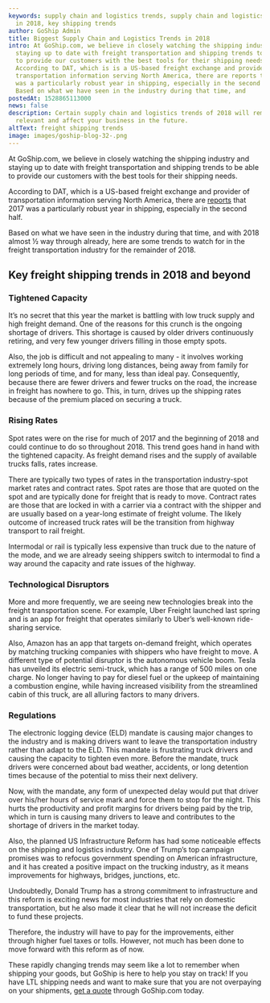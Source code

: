 ```yaml
---
keywords: supply chain and logistics trends, supply chain and logistics trends
  in 2018, key shipping trends
author: GoShip Admin
title: Biggest Supply Chain and Logistics Trends in 2018
intro: At GoShip.com, we believe in closely watching the shipping industry and
  staying up to date with freight transportation and shipping trends to be able
  to provide our customers with the best tools for their shipping needs.
  According to DAT, which is is a US-based freight exchange and provider of
  transportation information serving North America, there are reports that 2017
  was a particularly robust year in shipping, especially in the second half.
  Based on what we have seen in the industry during that time, and
postedAt: 1528865113000
news: false
description: Certain supply chain and logistics trends of 2018 will remain
  relevant and affect your business in the future.
altText: freight shipping trends
image: images/goship-blog-32-.png
---
```

At GoShip.com, we believe in closely watching the shipping industry and staying up to date with freight transportation and shipping trends to be able to provide our customers with the best tools for their shipping needs. 

According to DAT, which is a US-based freight exchange and provider of transportation information serving North America, there are [reports](https://www.dat.com/blog/post/year-ends-with-record-rates-and-ratios) that 2017 was a particularly robust year in shipping, especially in the second half. 

Based on what we have seen in the industry during that time, and with 2018 almost ½ way through already, here are some trends to watch for in the freight transportation industry for the remainder of 2018. 

## Key freight shipping trends in 2018 and beyond

### **Tightened Capacity** 

It’s no secret that this year the market is battling with low truck supply and high freight demand. One of the reasons for this crunch is the ongoing shortage of drivers. This shortage is caused by older drivers continuously retiring, and very few younger drivers filling in those empty spots. 

Also, the job is difficult and not appealing to many - it involves working extremely long hours, driving long distances, being away from family for long periods of time, and for many, less than ideal pay. Consequently, because there are fewer drivers and fewer trucks on the road, the increase in freight has nowhere to go. This, in turn, drives up the shipping rates because of the premium placed on securing a truck. 

### **Rising Rates** 

Spot rates were on the rise for much of 2017 and the beginning of 2018 and could continue to do so throughout 2018. This trend goes hand in hand with the tightened capacity. As freight demand rises and the supply of available trucks falls, rates increase. 

There are typically two types of rates in the transportation industry-spot market rates and contract rates. Spot rates are those that are quoted on the spot and are typically done for freight that is ready to move. Contract rates are those that are locked in with a carrier via a contract with the shipper and are usually based on a year-long estimate of freight volume. The likely outcome of increased truck rates will be the transition from highway transport to rail freight.

Intermodal or rail is typically less expensive than truck due to the nature of the mode, and we are already seeing shippers switch to intermodal to find a way around the capacity and rate issues of the highway. 

### **Technological Disruptors**

More and more frequently, we are seeing new technologies break into the freight transportation scene. For example, Uber Freight launched last spring and is an app for freight that operates similarly to Uber’s well-known ride-sharing service. 

Also, Amazon has an app that targets on-demand freight, which operates by matching trucking companies with shippers who have freight to move. A different type of potential disruptor is the autonomous vehicle boom. Tesla has unveiled its electric semi-truck, which has a range of 500 miles on one charge. No longer having to pay for diesel fuel or the upkeep of maintaining a combustion engine, while having increased visibility from the streamlined cabin of this truck, are all alluring factors to many drivers. 

### **Regulations** 

The electronic logging device (ELD) mandate is causing major changes to the industry and is making drivers want to leave the transportation industry rather than adapt to the ELD. This mandate is frustrating truck drivers and causing the capacity to tighten even more. Before the mandate, truck drivers were concerned about bad weather, accidents, or long detention times because of the potential to miss their next delivery. 

Now, with the mandate, any form of unexpected delay would put that driver over his/her hours of service mark and force them to stop for the night. This hurts the productivity and profit margins for drivers being paid by the trip, which in turn is causing many drivers to leave and contributes to the shortage of drivers in the market today. 

Also, the planned US Infrastructure Reform has had some noticeable effects on the shipping and logistics industry. One of Trump’s top campaign promises was to refocus government spending on American infrastructure, and it has created a positive impact on the trucking industry, as it means improvements for highways, bridges, junctions, etc. 

Undoubtedly, Donald Trump has a strong commitment to infrastructure and this reform is exciting news for most industries that rely on domestic transportation, but he also made it clear that he will not increase the deficit to fund these projects. 

Therefore, the industry will have to pay for the improvements, either through higher fuel taxes or tolls. However, not much has been done to move forward with this reform as of now. 

These rapidly changing trends may seem like a lot to remember when shipping your goods, but GoShip is here to help you stay on track! If you have LTL shipping needs and want to make sure that you are not overpaying on your shipments, [get a quote](http://www.goship.com/) through GoShip.com today.